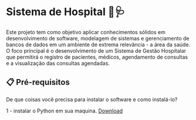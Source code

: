 # Sistema de Hospital 🏥🩺

Este projeto tem como objetivo aplicar conhecimentos sólidos em desenvolvimento de software, modelagem de sistemas e gerenciamento de bancos de dados em um ambiente de extrema relevância - a área da saúde. O foco principal é o desenvolvimento de um Sistema de Gestão Hospitalar que permitirá o registro de pacientes, médicos, agendamento de consultas e a visualização das consultas agendadas.

## 📋 Pré-requisitos
De que coisas você precisa para instalar o software e como instalá-lo?

1 - instalar o Python em sua maquina. <a href="" download>Download</a>


